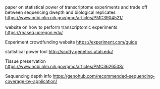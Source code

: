 paper on statistical power of transcriptome experiments and trade off between sequencing dwepth and biological replicates 
https://www.ncbi.nlm.nih.gov/pmc/articles/PMC3904521/

website on how to perform transcriptomic experiments
https://rnaseq.uoregon.edu/

Experiment crowdfunding website
https://experiment.com/guide

statistical power tool
http://scotty.genetics.utah.edu/

Tissue preservation 
https://www.ncbi.nlm.nih.gov/pmc/articles/PMC3626508/

Sequencing depth info
https://genohub.com/recommended-sequencing-coverage-by-application/